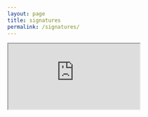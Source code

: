```yaml
---
layout: page
title: signatures
permalink: /signatures/
---
```

<iframe src="https://docs.google.com/spreadsheets/d/e/2PACX-1vTMpY3_nwtrzrZuZV_6fJFwCAjeHdV-ZomvNDecRdOT_K4ZD--Q8klEerR7MRCKe3jc3Db-vIffCY7C/pubhtml?gid=2092773451&amp;single=true&amp;widget=true&amp;headers=false"></iframe>
